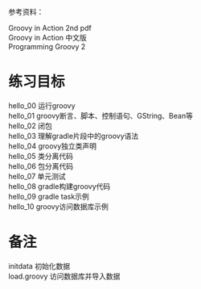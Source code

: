 参考资料：

Groovy in Action 2nd pdf  
Groovy in Action 中文版  
Programming Groovy 2

练习目标
=======

hello_00  运行groovy  
hello_01  groovy断言、脚本、控制语句、GString、Bean等  
hello_02  闭包  
hello_03  理解gradle片段中的groovy语法  
hello_04  groovy独立类声明  
hello_05  类分离代码  
hello_06  包分离代码  
hello_07  单元测试  
hello_08  gradle构建groovy代码  
hello_09  gradle task示例  
hello_10  groovy访问数据库示例  

备注
====
initdata 初始化数据  
load.groovy 访问数据库并导入数据